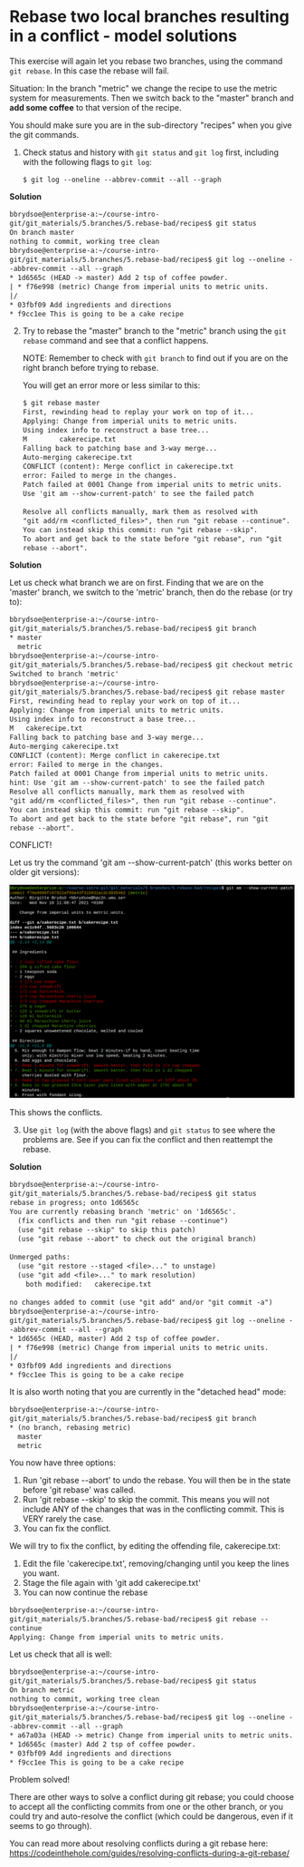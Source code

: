 # Rebase two local branches resulting in a conflict - model solutions  

This exercise will again let you rebase two branches, using the command `git rebase`. In this case the rebase will fail. 

Situation: In the branch "metric" we change the recipe to use the metric system for measurements. Then we switch back to the "master" branch and **add some coffee** to that version of the recipe.

You should make sure you are in the sub-directory "recipes" when you give the git commands. 

1. Check status and history with `git status` and `git log` first, including with the following flags to `git log`: 

   ```
   $ git log --oneline --abbrev-commit --all --graph
   ```

**Solution**

```shell
bbrydsoe@enterprise-a:~/course-intro-git/git_materials/5.branches/5.rebase-bad/recipes$ git status
On branch master
nothing to commit, working tree clean
bbrydsoe@enterprise-a:~/course-intro-git/git_materials/5.branches/5.rebase-bad/recipes$ git log --oneline --abbrev-commit --all --graph
* 1d6565c (HEAD -> master) Add 2 tsp of coffee powder.
| * f76e998 (metric) Change from imperial units to metric units.
|/  
* 03fbf09 Add ingredients and directions
* f9cc1ee This is going to be a cake recipe
``` 

2. Try to rebase the "master" branch to the "metric" branch using the `git rebase` command and see that a conflict happens. 

   NOTE: Remember to check with `git branch` to find out if you are on the right branch before trying to rebase. 

   You will get an error more or less similar to this: 

   ```
   $ git rebase master
   First, rewinding head to replay your work on top of it...
   Applying: Change from imperial units to metric units.
   Using index info to reconstruct a base tree...
   M    	cakerecipe.txt
   Falling back to patching base and 3-way merge...
   Auto-merging cakerecipe.txt
   CONFLICT (content): Merge conflict in cakerecipe.txt
   error: Failed to merge in the changes.
   Patch failed at 0001 Change from imperial units to metric units.
   Use 'git am --show-current-patch' to see the failed patch

   Resolve all conflicts manually, mark them as resolved with
   "git add/rm <conflicted_files>", then run "git rebase --continue".
   You can instead skip this commit: run "git rebase --skip".
   To abort and get back to the state before "git rebase", run "git rebase --abort".
   ```

**Solution** 

Let us check what branch we are on first. Finding that we are on the 'master' branch, we switch to the 'metric' branch, then do the rebase (or try to): 

```shell
bbrydsoe@enterprise-a:~/course-intro-git/git_materials/5.branches/5.rebase-bad/recipes$ git branch
* master
  metric
bbrydsoe@enterprise-a:~/course-intro-git/git_materials/5.branches/5.rebase-bad/recipes$ git checkout metric
Switched to branch 'metric'
bbrydsoe@enterprise-a:~/course-intro-git/git_materials/5.branches/5.rebase-bad/recipes$ git rebase master
First, rewinding head to replay your work on top of it...
Applying: Change from imperial units to metric units.
Using index info to reconstruct a base tree...
M	cakerecipe.txt
Falling back to patching base and 3-way merge...
Auto-merging cakerecipe.txt
CONFLICT (content): Merge conflict in cakerecipe.txt
error: Failed to merge in the changes.
Patch failed at 0001 Change from imperial units to metric units.
hint: Use 'git am --show-current-patch' to see the failed patch
Resolve all conflicts manually, mark them as resolved with
"git add/rm <conflicted_files>", then run "git rebase --continue".
You can instead skip this commit: run "git rebase --skip".
To abort and get back to the state before "git rebase", run "git rebase --abort".
```

CONFLICT!

Let us try the command 'git am --show-current-patch' (this works better on older git versions): 

![](https://github.com/hpc2n/course-intro-git/blob/main/exercises-solutions/5.branches/5.rebase-bad/git-rebase-fail.png)

This shows the conflicts. 

3. Use `git log` (with the above flags) and `git status` to see where the problems are. See if you can fix the conflict and then reattempt the rebase.

**Solution**

```shell
bbrydsoe@enterprise-a:~/course-intro-git/git_materials/5.branches/5.rebase-bad/recipes$ git status
rebase in progress; onto 1d6565c
You are currently rebasing branch 'metric' on '1d6565c'.
  (fix conflicts and then run "git rebase --continue")
  (use "git rebase --skip" to skip this patch)
  (use "git rebase --abort" to check out the original branch)

Unmerged paths:
  (use "git restore --staged <file>..." to unstage)
  (use "git add <file>..." to mark resolution)
	both modified:   cakerecipe.txt

no changes added to commit (use "git add" and/or "git commit -a")
bbrydsoe@enterprise-a:~/course-intro-git/git_materials/5.branches/5.rebase-bad/recipes$ git log --oneline --abbrev-commit --all --graph
* 1d6565c (HEAD, master) Add 2 tsp of coffee powder.
| * f76e998 (metric) Change from imperial units to metric units.
|/  
* 03fbf09 Add ingredients and directions
* f9cc1ee This is going to be a cake recipe
```

It is also worth noting that you are currently in the "detached head" mode: 

```shell
bbrydsoe@enterprise-a:~/course-intro-git/git_materials/5.branches/5.rebase-bad/recipes$ git branch
* (no branch, rebasing metric)
  master
  metric
```

You now have three options: 

1) Run 'git rebase --abort' to undo the rebase. You will then be in the state before 'git rebase' was called.
2) Run 'git rebase --skip' to skip the commit. This means you will not include ANY of the changes that was in the conflicting commit. This is VERY rarely the case. 
3) You can fix the conflict.

We will try to fix the conflict, by editing the offending file, cakerecipe.txt: 

1) Edit the file 'cakerecipe.txt', removing/changing until you keep the lines you want. 
2) Stage the file again with 'git add cakerecipe.txt'
3) You can now continue the rebase 

```shell
bbrydsoe@enterprise-a:~/course-intro-git/git_materials/5.branches/5.rebase-bad/recipes$ git rebase --continue
Applying: Change from imperial units to metric units.
``` 

Let us check that all is well: 

```shell
bbrydsoe@enterprise-a:~/course-intro-git/git_materials/5.branches/5.rebase-bad/recipes$ git status
On branch metric
nothing to commit, working tree clean
bbrydsoe@enterprise-a:~/course-intro-git/git_materials/5.branches/5.rebase-bad/recipes$ git log --oneline --abbrev-commit --all --graph
* a67a03a (HEAD -> metric) Change from imperial units to metric units.
* 1d6565c (master) Add 2 tsp of coffee powder.
* 03fbf09 Add ingredients and directions
* f9cc1ee This is going to be a cake recipe
```

Problem solved! 

There are other ways to solve a conflict during git rebase; you could choose to accept all the conflicting commits from one or the other branch, or you could try and auto-resolve the conflict (which could be dangerous, even if it seems to go through). 

You can read more about resolving conflicts during a git rebase here: https://codeinthehole.com/guides/resolving-conflicts-during-a-git-rebase/ 

